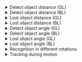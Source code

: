 <details>
<summary>Detect object distance (GL)</summary>

ARKit | Vuforia (iOS) | Vuforia (Android) | ARCore
--- | --- | --- | ---
![ARKit](./images_comparison/iOS/Distance/Detect/iOS_ARKit_detect_distance.gif) | ![Vuforia](./images_comparison/iOS/Distance/Detect/iOS_Vuforia_Distance_detect.gif) | ![VuforiaAndroid](./images_comparison/Android/Android_vuforia_detect_distance.mp4) | ![ARCore](./images_comparison/Android/Android_arkit_distance.mp4)
</details>

<details>
<summary>Detect object distance (BL)</summary>

ARKit | Vuforia (iOS) | Vuforia (Android) | ARCore
--- | --- | --- | ---
![ARKit](./images_comparison/iOS/Distance/Detect/iOS_ARKit_BL_distance_detect.gif) | ![Vuforia](./images_comparison/iOS/Distance/Detect/iOS_Vuforia_BL_distance_detect.gif) | No test | No test
</details>

<details>
<summary>Lost object distance (GL)</summary>

ARKit | Vuforia (iOS) | Vuforia (Android) | ARCore
--- | --- | --- | ---
![ARKit](./images_comparison/iOS/Distance/Lost/iOS_ArKit_Lost_Distance.gif) | ![Vuforia](./images_comparison/iOS/Distance/Lost/iOS_Vuforia_Distance_lost.gif) | ![VuforiaAndroid](./images_comparison/Android/Android_vuforia_lost_distance.mp4) | No test
</details>

<details>
<summary>Lost object distance (BL)</summary>

ARKit | Vuforia (iOS) | Vuforia (Android) | ARCore
--- | --- | --- | ---
![ARKit](./images_comparison/iOS/Distance/Lost/iOS_ARKit_BL_distance_lost.gif) | ![Vuforia](./images_comparison/iOS/Distance/Lost/iOS_Vuforia_BL_distance.gif) | No test | No test
</details>

<details>
<summary>Detect object angle (GL)</summary>

ARKit | Vuforia (iOS) | Vuforia (Android) | ARCore
--- | --- | --- | ---
![ARKit](./images_comparison/iOS/Angle/Detect/iOS_ArKit_Angle_detect.gif) | ![Vuforia](./images_comparison/iOS/Angle/Detect/iOS_Vuforia_Detect_Angle.gif) | ![VuforiaAndroid](./images_comparison/Android/Android_vuforia_detect_angle.mp4) | ![ARCore](./images_comparison/Android/Android_arkit_angle.mp4)
</details>

<details>
<summary>Detect object angle (BL)</summary>

ARKit | Vuforia (iOS) | Vuforia (Android) | ARCore
--- | --- | --- | ---
![ARKit](./images_comparison/iOS/Angle/Detect/iOS_BL-ARKIT_Angle.gif) | ![Vuforia](./images_comparison/iOS/Angle/Detect/iOS_Vuforia_BL_angle.gif) | No test | No test 
</details>

<details>
<summary>Lost object angle (GL)</summary>

ARKit | Vuforia (iOS) | Vuforia (Android) | ARCore
--- | --- | --- | ---
![ARKit](./images_comparison/iOS/Angle/Lost/iOS_ArKit_Detect_Lost_Angle.gif) | ![Vuforia](./images_comparison/iOS/Angle/Lost/iOS_Vuforia_Detect_Lost_Angle.gif) | No test | No test
</details>

<details>
<summary>Lost object angle (BL)</summary>

ARKit | Vuforia (iOS) | Vuforia (Android) | ARCore
--- | --- | --- | ---
![ARKit](./images_comparison/iOS/Angle/Lost/iOS_BL-ARKIT_Angle_lost.gif) | ![Vuforia](./images_comparison/iOS/Angle/Lost/iOS_Vuforia_BL_angle.gif) | No test | No test
</details>

<details>
<summary>Recognition in different rotations</summary>

ARKit | Vuforia (iOS) | Vuforia (Android) | ARCore
--- | --- | --- | ---
![ARKit](./images_comparison/iOS/BackAngle/iOS_ArKit_back_angle.gif) | ![Vuforia](./images_comparison/iOS/BackAngle/iOS_Vuforia_Back_angle_soso.gif) | ![VuforiaAndroid](./images_comparison/Android/Android_vuforia_detect_angle.mp4) | ![ARCore](./images_comparison/Android/Android_arkit_back_angle.mp4)
</details>

<details>
<summary>Tracking during motion</summary>

ARKit | Vuforia (iOS) | Vuforia (Android) | ARCore
--- | --- | --- | ---
![ARKit](./images_comparison/iOS/Motion/iOS_ArKit_Motion.gif) | ![Vuforia](./images_comparison/iOS/Motion/iOS_Vuforia_Motion.gif) | ![VuforiaAndroid](./images_comparison/Android/Android_vuforia_motion.mp4) | No test

</details>